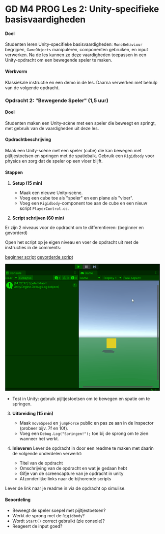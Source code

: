 # GD M4 PROG Les 2: Unity-specifieke basisvaardigheden

#### Doel

Studenten leren Unity-specifieke basisvaardigheden: `MonoBehaviour` begrijpen, `GameObjects` manipuleren, componenten gebruiken, en input verwerken. Na de les kunnen ze deze vaardigheden toepassen in een Unity-opdracht om een bewegende speler te maken.

#### Werkvorm

Klassiekale instructie en een demo in de les. Daarna verwerken met behulp van de volgende opdracht.

### Opdracht 2: "Bewegende Speler" (1,5 uur)

#### Doel

Studenten maken een Unity-scène met een speler die beweegt en springt, met gebruik van de vaardigheden uit deze les.

#### Opdrachtbeschrijving

Maak een Unity-scène met een speler (cube) die kan bewegen met pijltjestoetsen en springen met de spatiebalk. Gebruik een `Rigidbody` voor physics en zorg dat de speler op een vloer blijft.

#### Stappen

1. **Setup (15 min)**

   - Maak een nieuwe Unity-scène.
   - Voeg een cube toe als "speler" en een plane als "vloer".
   - Voeg een `Rigidbody`-component toe aan de cube en een nieuw script `PlayerControl.cs`.

2. **Script schrijven (60 min)**

Er zijn 2 niveaus voor de opdracht om te differentieren: (beginner en gevorderd)

Open het script op je eigen niveau en voer de opdracht uit met de instructies in de comments:

[beginner script](SCRIPT_beginner.md)
[gevorderde script](SCRIPT_gevorderd.md)

![example 02](gfx/example_02.gif)

- Test in Unity: gebruik pijltjestoetsen om te bewegen en spatie om te springen.

3. **Uitbreiding (15 min)**

   - Maak `moveSpeed` en `jumpForce` public en pas ze aan in de Inspector (probeer bijv. 7f en 10f).
   - Voeg een `Debug.Log("Springen!");` toe bij de sprong om te zien wanneer het werkt.

4. **Inleveren**
   Lever de opdracht in door een readme te maken met daarin de volgende onderdelen verwerkt:
   - Titel van de opdracht
   - Omschrijving van de opdracht en wat je gedaan hebt
   - Gifje van de screencapture van je opdracht in unity
   - Afzonderlijke links naar de bijhorende scripts

Lever de link naar je readme in via de opdracht op simulise.

#### Beoordeling

- Beweegt de speler soepel met pijltjestoetsen?
- Werkt de sprong met de `Rigidbody`?
- Wordt `Start()` correct gebruikt (zie console)?
- Reageert de input goed?
